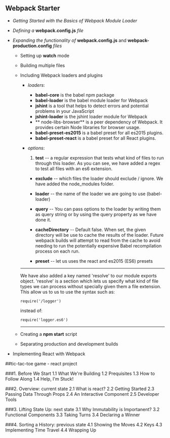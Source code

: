 ## Webpack Starter
- *Getting Started with the Basics of Webpack Module Loader*

- *Defining a* **webpack.config.js** *file*

- *Expanding the functionality of* **webpack.config.js** and **webpack-production.config** *files*

  - Setting up **watch** mode

  - Building multiple files

  - Including Webpack loaders and plugins
    - *loaders*:
      - **babel-core** is the babel npm package
      - **babel-loader** is the babel module loader for Webpack
      - **jshint** is a tool that helps to detect errors and potential problems in your JavaScript
      - **jshint-loader** is the jshint loader module for Webpack
      - ** node-libs-browser** is a peer dependency of Webpack. It provides certain Node libraries for browser usage.
      - **babel-preset-es2015** is a babel preset for all es2015 plugins.
      - **babel-preset-react** is a babel preset for all React plugins.

    - *options*:
        1. **test** -- a regular expression that tests what kind of files to run through this loader. As you can see, we have added a regex to test all files with an es6 extension.

        - **exclude** -- which files the loader should exclude / ignore. We have added the node_modules folder.

        - **loader** -- the name of the loader we are going to use (babel-loader)

        - **query** -- You can pass options to the loader by writing them as query string or by using the query property as we have done it.

        - **cacheDirectory** -- Default false. When set, the given directory will be use to cache the results of the loader. Future webpack builds will attempt to read from the cache to avoid needing to run the potentially expensive Babel recompilation process on each run.

        - **preset** -- let us uses the react and es2015 (ES6) presets
    ***
    We have also added a key named 'resolve' to our module exports object. 'resolve' is a section which lets us specify what kind of file types we can process without specially given them a file extension. This allow us to us to use the syntax such as:

    ```
    require('/logger')
    ```
    instead of:
    ```
    require('logger.es6')
    ```
    ***
  - Creating a **npm start** script

  - Separating production and development builds

- Implementing React with Webpack

##tic-tac-toe game - react project

###1. Before We Start
	1.1 What We're Building
	1.2 Prequisites
	1.3 How to Follow Along
	1.4 Help, I'm Stuck!
	
###2. Overview: current state
	2.1 What is react?
	2.2 Getting Started
	2.3 Passing Data Through Props
	2.4 An Interactive Component
	2.5 Developer Tools
	
###3. Lifting State Up: next state
	3.1 Why Immutability is Importanent?
	3.2 Functional Components
	3.3 Taking Turns
	3.4 Declaring a Winner
	
###4. Sorting a History: previous state
	4.1 Showing the Moves
	4.2 Keys
	4.3 Implementing Time Travel
	4.4 Wrapping Up
	
